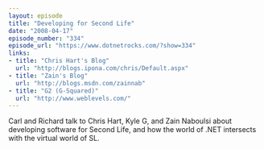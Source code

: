 ```yaml
---
layout: episode
title: "Developing for Second Life"
date: "2008-04-17"
episode_number: "334"
episode_url: "https://www.dotnetrocks.com/?show=334"
links:
- title: "Chris Hart's Blog"
  url: "http://blogs.ipona.com/chris/Default.aspx"
- title: "Zain's Blog"
  url: "http://blogs.msdn.com/zainnab"
- title: "G2 (G-Squared)"
  url: "http://www.weblevels.com/"
---
```


Carl and Richard talk to Chris Hart, Kyle G, and Zain Naboulsi about developing software for Second Life, and how the world of .NET intersects with the virtual world of SL.
